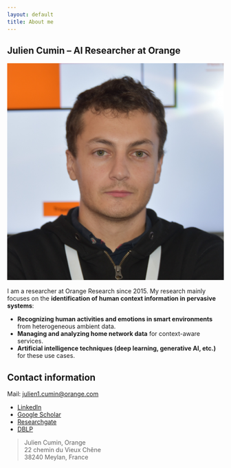 ```yaml
---
layout: default
title: About me
---
```


## Julien Cumin – AI Researcher at Orange

<img class="profile-picture" src="photo.jpg">

I am a researcher at Orange Research since 2015. My research mainly focuses on the **identification of human context information in pervasive systems**:

- **Recognizing human activities and emotions in smart environments** from heterogeneous ambient data.
- **Managing and analyzing home network data** for context-aware services.
- **Artificial intelligence techniques (deep learning, generative AI, etc.)** for these use cases.


## Contact information

Mail: [julien1.cumin@orange.com](mailto:julien1.cumin@orange.com)

- [LinkedIn](https://fr.linkedin.com/in/julien-cumin-606490314)
- [Google Scholar](https://scholar.google.com/citations?user=byW2uYQAAAAJ&hl=en)
- [Researchgate](https://www.researchgate.net/profile/Julien-Cumin)
- [DBLP](https://dblp.org/pid/174/6777.html)


> Julien Cumin, Orange<br>
> 22 chemin du Vieux Chêne<br>
> 38240 Meylan, France

